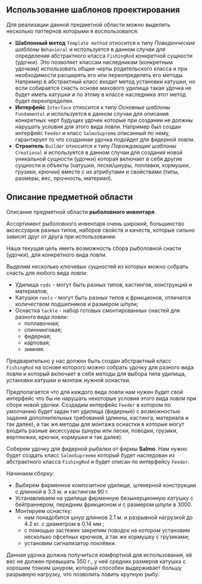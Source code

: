 ## Использование шаблонов проектирования
Для реализации данной предметной области можно выделить несколько паттернов которыми я воспользовался:

- **Шаблонный метод** `Template method` относится к типу *Поведенческие шаблоны* `Behavioral` и используется в данном случаи для определения абстрактного класса `FishingRod` конкретной сущности (удочки). Это позволяет классам наследникам (конкретным удочкам) использовать общие черты родительского класса и при необходимости расширять его или переопределять его методы. Например в абстрактный класс входит метод установки катушки, но если собирается снасть основе махового удилища такая удочка не будет иметь катушки и по этому в классе наследника этот метод будет переопределен.
- **Интерфейс** `Interface` относится к типу *Основные шаблоны* `Fundamental` и используется в данном случаи для описания конкретных черт будущих удочек которые при создании не должны нарушать условия для этого вида ловли. Например был создан интерфейс `Feeder` и класс `SalmoSupreme` описанный по нему, гарантирует то что созданная удочка подойдет для фидерной ловли.
- **Строитель** `Builder` относится к типу *Порождающие шаблоны* `Creational` и используется в данном случаи для создания новой уникальной сущности (удочки) которая включает в себя другие сущности и объекты (катушки, лески/шнуры, поплавки, кормушки, грузики, крючки) вместе с их атрибутами и свойствами (типы, размеры, вес, прочность, материал).


## Описание предметной области


Описание предметной области **рыболовного инвентаря**.

Ассортимент рыболовного инвентаря очень широкий, большинство аксессуаров разных типов, наборов свойств и качеств, которые сильно зависят друг от друга при использовании.

Наша текущая цель иметь возможность сбора рыболовной снасти (удочки), для конкретного вида ловли.

Выделим несколько ключевых сущностей из которых можно собрать снасть для любого вида ловли:

 - Удилища `rods` - могут быть разных типов, кастингов, конструкций и материалов; 
 - Катушки `reels` - могут быть разных типов и фрикционов, отличатся количеством подшипников и размером шпули;
 - Оснастка `tackle` - набор готовых смонтированных снастей для разного вида ловли:
    - поплавочная;
    - спиннинговая;
    - фидерная;
    - карповая;
    - зимняя.

Предварительно у нас должен быть создан абстрактный класс `FishingRod` на основе которого можно собрать удочку для разного вида ловли и который включает в себя методы для выбора типа удилища, установки катушки и монтаж нужной оснастки.

Предполагается что для каждого вида ловли нам нужен будет свой интерфейс что бы не нарушать некоторые условия этого вида ловли при сборе новой удочки. Создадим интерфейс `Feeder` в котором по умолчанию будет задан тип удилища (фидерные) с возможностью задания дополнительных требований (длинны, кастинга, материала и так далее), а так же методы для монтажа оснастки в которые могут входить разные аксессуары (шнуры или лески, поводки, грузики, вертлюжки, крючки, кормушки и так далее).

Соберем удочку для фидерной рыбалки от фирмы **Salmo**. Нам нужно будет создать класс `SalmoSupreeme` который будет наследован из абстрактного класса `FishingRod` и будет описан по интерфейсу `Feeder`. 

Начинаем сборку:

 - Выберем фирменное композитное удилище, штекерной конструкции с длинной в 3.3 м. и кастингом 90 г.
 - Устанавливаем на удилище фирменную безынерционную катушку с бейтраннером, передним фрикционом и с размером шпули в 3000.
 - Монтируем оснастку:
    - нам понадобится шнур длиннов 2.1 м. и разрывной нагрузкой до 4.2 кг. c диаметром в 0.14 мм.;
    - с помощью застежек закрепим поводок на котором установим несколько офсетных крючков, а так же кормушку с грузиками;
    - установим сигнализатор поклёвки.

Данная удочка должна получиться комфортной для использования, её вес не должен превышать 350 г., у неё средних размеров катушка с хорошим тонким шнуром, который способен выдерживает большу разрывную нагрузку, что позволить ловить крупную рыбу.
